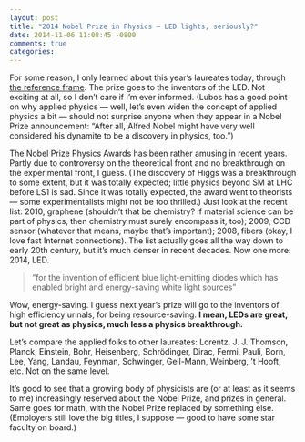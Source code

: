 ```yaml
---
layout: post
title: "2014 Nobel Prize in Physics — LED lights, seriously?"
date: 2014-11-06 11:08:45 -0800
comments: true
categories:
---
```

For some reason, I only learned about this year’s laureates today, through [the reference frame](http://motls.blogspot.com/2014/11/ex-employer-wont-meet-blue-led-nobel.html). The prize goes to the inventors of the LED. Not exciting at all, so I don’t care if I’m ever informed. (Lubos has a good point on why applied physics — well, let’s even widen the concept of applied physics a bit — should not surprise anyone when they appear in a Nobel Prize announcement: “After all, Alfred Nobel might have very well considered his dynamite to be a discovery in physics, too.”)

The Nobel Prize Physics Awards has been rather amusing in recent years. Partly due to controversy on the theoretical front and no breakthrough on the experimental front, I guess. (The discovery of Higgs was a breakthrough to some extent, but it was totally expected; little physics beyond SM at LHC before LS1 is sad. Since it was totally expected, the award went to theorists — some experimentalists might not be too thrilled.) Just look at the recent list: 2010, graphene (shouldn’t that be chemistry? if material science can be part of physics, then chemistry must surely encompass it, too); 2009, CCD sensor (whatever that means, maybe that’s important); 2008, fibers (okay, I love fast Internet connections). The list actually goes all the way down to early 20th century, but it’s much denser in recent decades. Now one more: 2014, LED.

> “for the invention of efficient blue light-emitting diodes which has enabled bright and energy-saving white light sources”

Wow, energy-saving. I guess next year’s prize will go to the inventors of high efficiency urinals, for being resource-saving.
**I mean, LEDs are great, but not great as physics, much less a physics breakthrough.**

Let’s compare the applied folks to other laureates: Lorentz, J. J. Thomson, Planck, Einstein, Bohr, Heisenberg, Schrödinger, Dirac, Fermi, Pauli, Born, Lee, Yang, Landau, Feynman, Schwinger, Gell-Mann, Weinberg, ’t Hooft, etc. Not on the same level.

It’s good to see that a growing body of physicists are (or at least as it seems to me) increasingly reserved about the Nobel Prize, and prizes in general. Same goes for math, with the Nobel Prize replaced by something else. (Employers still love the big titles, I suppose — good to have some star faculty on board.)
